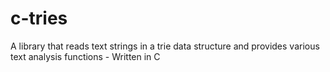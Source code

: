 # c-tries
A library that reads text strings in a trie data structure and provides various text analysis functions - Written in C
